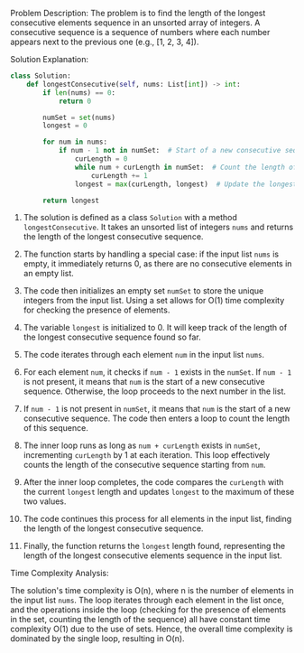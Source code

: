 

Problem Description:
The problem is to find the length of the longest consecutive elements sequence in an unsorted array of integers. A consecutive sequence is a sequence of numbers where each number appears next to the previous one (e.g., [1, 2, 3, 4]).

Solution Explanation:

```python
class Solution:
    def longestConsecutive(self, nums: List[int]) -> int:
        if len(nums) == 0:
            return 0

        numSet = set(nums)
        longest = 0

        for num in nums:
            if num - 1 not in numSet:  # Start of a new consecutive sequence
                curLength = 0
                while num + curLength in numSet:  # Count the length of the consecutive sequence
                    curLength += 1
                longest = max(curLength, longest)  # Update the longest length found so far

        return longest
```

1. The solution is defined as a class `Solution` with a method `longestConsecutive`. It takes an unsorted list of integers `nums` and returns the length of the longest consecutive sequence.

2. The function starts by handling a special case: if the input list `nums` is empty, it immediately returns 0, as there are no consecutive elements in an empty list.

3. The code then initializes an empty set `numSet` to store the unique integers from the input list. Using a set allows for O(1) time complexity for checking the presence of elements.

4. The variable `longest` is initialized to 0. It will keep track of the length of the longest consecutive sequence found so far.

5. The code iterates through each element `num` in the input list `nums`.

6. For each element `num`, it checks if `num - 1` exists in the `numSet`. If `num - 1` is not present, it means that `num` is the start of a new consecutive sequence. Otherwise, the loop proceeds to the next number in the list.

7. If `num - 1` is not present in `numSet`, it means that `num` is the start of a new consecutive sequence. The code then enters a loop to count the length of this sequence.

8. The inner loop runs as long as `num + curLength` exists in `numSet`, incrementing `curLength` by 1 at each iteration. This loop effectively counts the length of the consecutive sequence starting from `num`.

9. After the inner loop completes, the code compares the `curLength` with the current `longest` length and updates `longest` to the maximum of these two values.

10. The code continues this process for all elements in the input list, finding the length of the longest consecutive sequence.

11. Finally, the function returns the `longest` length found, representing the length of the longest consecutive elements sequence in the input list.

Time Complexity Analysis:

The solution's time complexity is O(n), where n is the number of elements in the input list `nums`. The loop iterates through each element in the list once, and the operations inside the loop (checking for the presence of elements in the set, counting the length of the sequence) all have constant time complexity O(1) due to the use of sets. Hence, the overall time complexity is dominated by the single loop, resulting in O(n).